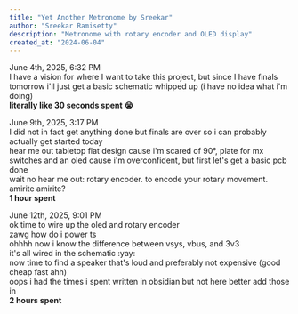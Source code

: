```yaml
---
title: "Yet Another Metronome by Sreekar"
author: "Sreekar Ramisetty"
description: "Metronome with rotary encoder and OLED display"
created_at: "2024-06-04"
---
```

June 4th, 2025, 6:32 PM<br>
I have a vision for where I want to take this project, but since I have finals tomorrow i'll just get a basic schematic whipped up (i have no idea what i'm doing)<br>
**literally like 30 seconds spent 😭**

June 9th, 2025, 3:17 PM<br>
I did not in fact get anything done but finals are over so i can probably actually get started today<br>
hear me out tabletop flat design cause i'm scared of 90°, plate for mx switches and an oled cause i'm overconfident, but first let's get a basic pcb done<br>
wait no hear me out: rotary encoder. to encode your rotary movement. amirite amirite?<br>
**1 hour spent**

June 12th, 2025, 9:01 PM<br>
ok time to wire up the oled and rotary encoder<br>
zawg how do i power ts<br>
ohhhh now i know the difference between vsys, vbus, and 3v3<br>
it's all wired in the schematic :yay:<br>
now time to find a speaker that's loud and preferably not expensive (good cheap fast ahh)<br>
oops i had the times i spent written in obsidian but not here better add those in<br>
**2 hours spent**
